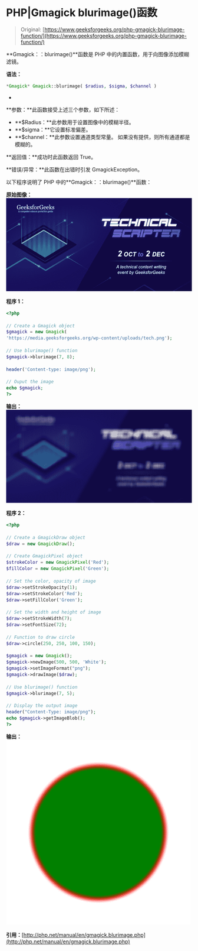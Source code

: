 # PHP|Gmagick blurimage()函数

> Original: [https://www.geeksforgeeks.org/php-gmagick-blurimage-function/](https://www.geeksforgeeks.org/php-gmagick-blurimage-function/)

**Gmagick：：blurimage()**函数是 PHP 中的内置函数，用于向图像添加模糊滤镜。

**语法：**

```php
*Gmagick* Gmagick::blurimage( $radius, $sigma, $channel )
```

*
**参数：**此函数接受上述三个参数，如下所述：

*   **$Radius：**此参数用于设置图像中的模糊半径。
*   **$sigma：**它设置标准偏差。
*   **$channel：**此参数设置通道类型常量。 如果没有提供，则所有通道都是模糊的。

**返回值：**成功时此函数返回 True。

**错误/异常：**此函数在出错时引发 GmagickException。

以下程序说明了 PHP 中的**Gmagick：：blurimage()**函数：

**原始图像：**
![](img/88e955c2701e97341d552eba1b5adceb.png)

**程序 1：**

```php
<?php 

// Create a Gmagick object 
$gmagick = new Gmagick(
'https://media.geeksforgeeks.org/wp-content/uploads/tech.png'); 

// Use blurimage() function 
$gmagick->blurimage(7, 8);

header('Content-type: image/png'); 

// Ouput the image 
echo $gmagick; 
?> 
```

**输出：**
![](img/72326d3c9d9c9bd0fdc09b016584a8bb.png)

**程序 2：**

```php
<?php 

// Create a GmagickDraw object 
$draw = new GmagickDraw(); 

// Create GmagickPixel object 
$strokeColor = new GmagickPixel('Red'); 
$fillColor = new GmagickPixel('Green'); 

// Set the color, opacity of image 
$draw->setStrokeOpacity(1); 
$draw->setStrokeColor('Red'); 
$draw->setFillColor('Green'); 

// Set the width and height of image 
$draw->setStrokeWidth(7); 
$draw->setFontSize(72); 

// Function to draw circle  
$draw->circle(250, 250, 100, 150); 

$gmagick = new Gmagick(); 
$gmagick->newImage(500, 500, 'White'); 
$gmagick->setImageFormat("png"); 
$gmagick->drawImage($draw); 

// Use blurimage() function 
$gmagick->blurimage(7, 5);

// Display the output image 
header("Content-Type: image/png"); 
echo $gmagick->getImageBlob(); 
?> 
```

**输出：**
![](img/470f090d853e056a4934c8b85e80da14.png)

**引用：**[http://php.net/manual/en/gmagick.blurimage.php](http://php.net/manual/en/gmagick.blurimage.php)